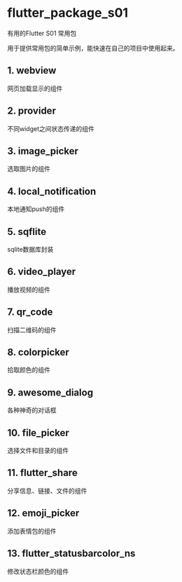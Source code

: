 # flutter_package_s01

有用的Flutter S01 常用包

用于提供常用包的简单示例，能快速在自己的项目中使用起来。

## 1. webview

网页加载显示的组件

## 2. provider

不同widget之间状态传递的组件

## 3. image_picker

选取图片的组件

## 4. local_notification

本地通知push的组件

## 5. sqflite

sqlite数据库封装

## 6. video_player

播放视频的组件

## 7. qr_code

扫描二维码的组件

## 8. colorpicker

拾取颜色的组件

## 9. awesome_dialog

各种神奇的对话框

## 10. file_picker

选择文件和目录的组件

## 11. flutter_share

分享信息、链接、文件的组件

## 12. emoji_picker

添加表情包的组件

## 13. flutter_statusbarcolor_ns

修改状态栏颜色的组件
